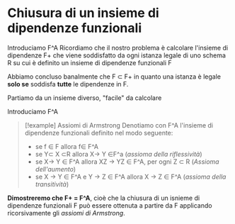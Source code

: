 # Chiusura di un insieme di dipendenze funzionali
Introduciamo F^A
Ricordiamo che il nostro problema è calcolare l'insieme di dipendenze F+ che viene soddisfatto da ogni istanza legale di uno schema R su cui è definito un insieme di dipendenze funzionali F

Abbiamo concluso banalmente che F $\subset$ F+ in quanto una istanza è legale **solo se** soddisfa **tutte** le dipendenze in F.

Partiamo da un insieme diverso, "facile" da calcolare

Introduciamo F^A
>[!example] Assiomi di Armstrong
>Denotiamo con F^A l'insieme di dipendenze funzionali definito nel modo seguente:
>- se f $\in$ F allora f$\in$ F^A
>- se Y$\subset$ X $\subset$R allora X$\to$ Y $\in$F^a (*assioma della riflessività*)
>- se X$\to$ Y $\in$ F^A allora XZ $\to$ YZ $\in$ F^A, per ogni Z $\subset$ R (*Assioma dell'aumento*)
>- se X $\to$ Y $\in$ F^A e Y $\to$ Z $\in$ F^A allora X $\to$ Z $\in$ F^A (*assioma della transitività*)

**Dimostreremo che F+ = F^A**, cioè che la chiusura di un isnieme di dipendenze funzionali F può essere ottenuta a partire da F applicando ricorsivamente gli *assiomi di Armstrong*.
